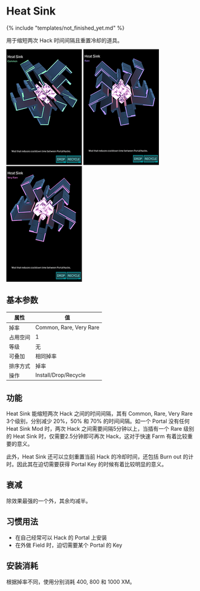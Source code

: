 # Heat Sink

{% include "templates/not_finished_yet.md" %}

用于缩短两次 Hack 时间间隔且重置冷却的道具。

[![Multi-hack](images/heat_sink_common.png)](images/heat_sink_common_large.png)
[![Multi-hack](images/heat_sink_rare.png)](images/heat_sink_rare_large.png)
[![Multi-hack](images/heat_sink_very_rare.png)](images/heat_sink_very_rare_large.png)

## 基本参数

| 属性 | 值 |
|-|-|
| 掉率 | Common, Rare, Very Rare |
| 占用空间 | 1 |
| 等级 | 无 |
| 可叠加 | 相同掉率 |
| 排序方式 | 掉率 |
| 操作 | Install/Drop/Recycle |

## 功能

Heat Sink 能缩短两次 Hack 之间的时间间隔，其有 Common, Rare, Very Rare 3个级别，分别减少 20%，50% 和 70% 的时间间隔。如一个 Portal 没有任何 Heat Sink Mod 时，两次 Hack 之间需要间隔5分钟以上，当插有一个 Rare 级别的 Heat Sink 时，仅需要2.5分钟即可再次 Hack，这对于快速 Farm 有着比较重要的意义。

此外，Heat Sink 还可以立刻重置当前 Hack 的冷却时间，还包括 Burn out 的计时。因此其在迫切需要获得 Portal Key 的时候有着比较明显的意义。

## 衰减

除效果最强的一个外，其余均减半。

## 习惯用法

 * 在自己经常可以 Hack 的 Portal 上安装
 * 在外做 Field 时，迫切需要某个 Portal 的 Key

## 安装消耗

根据掉率不同，使用分别消耗 400, 800 和 1000 XM。

